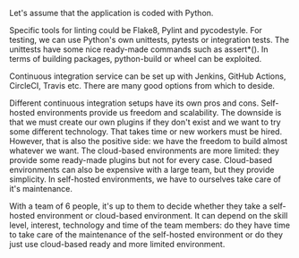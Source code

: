 Let's assume that the application is coded with Python.

Specific tools for linting could be Flake8, Pylint and pycodestyle. For testing, we can use Python's own unittests, pytests or integration tests. The unittests have some nice ready-made commands such as assert*(). In terms of building packages, python-build or wheel can be exploited.

Continuous integration service can be set up with Jenkins, GitHub Actions, CircleCI, Travis etc. There are many good options from which to deside.

Different continuous integration setups have its own pros and cons. Self-hosted environments provide us freedom and scalability. The downside is that we must create our own plugins if they don't exist and we want to try some different technology. That takes time or new workers must be hired. However, that is also the positive side: we have the freedom to build almost whatever we want. The cloud-based environments are more limited: they provide some ready-made plugins but not for every case. Cloud-based environments can also be expensive with a large team, but they provide simplicity. In self-hosted environments, we have to ourselves take care of it's maintenance.  

With a team of 6 people, it's up to them to decide whether they take a self-hosted environment or cloud-based environment. It can depend on the skill level, interest, technology and time of the team members: do they have time to take care of the maintenance of the self-hosted environment or do they just use cloud-based ready and more limited environment.